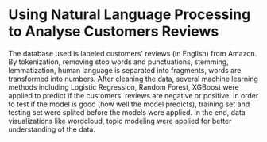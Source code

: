 # Using Natural Language Processing to Analyse Customers Reviews
The database used is labeled customers' reviews (in English) from Amazon. By tokenization, removing stop words and punctuations, stemming, lemmatization, human language is separated into fragments, words are transformed into numbers. After cleaning the data, several machine learning methods including Logistic Regression, Random Forest, XGBoost were applied to predict if the customers' reviews are negative or positive. In order to test if the model is good (how well the model predicts), training set and testing set were splited before the models were applied. In the end, data visualizations like wordcloud, topic modeling were applied for better understanding of the data.
